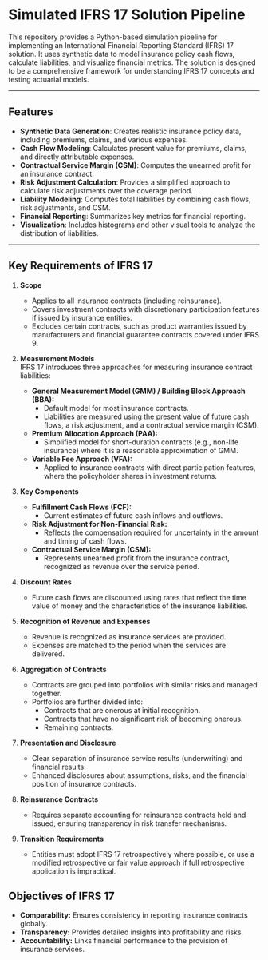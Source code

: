 # Simulated IFRS 17 Solution Pipeline

This repository provides a Python-based simulation pipeline for implementing an International Financial Reporting Standard (IFRS) 17 solution. It uses synthetic data to model insurance policy cash flows, calculate liabilities, and visualize financial metrics. The solution is designed to be a comprehensive framework for understanding IFRS 17 concepts and testing actuarial models.

---

## Features

- **Synthetic Data Generation**: Creates realistic insurance policy data, including premiums, claims, and various expenses.
- **Cash Flow Modeling**: Calculates present value for premiums, claims, and directly attributable expenses.
- **Contractual Service Margin (CSM)**: Computes the unearned profit for an insurance contract.
- **Risk Adjustment Calculation**: Provides a simplified approach to calculate risk adjustments over the coverage period.
- **Liability Modeling**: Computes total liabilities by combining cash flows, risk adjustments, and CSM.
- **Financial Reporting**: Summarizes key metrics for financial reporting.
- **Visualization**: Includes histograms and other visual tools to analyze the distribution of liabilities.

---

## Key Requirements of IFRS 17

1. **Scope**  
   - Applies to all insurance contracts (including reinsurance).  
   - Covers investment contracts with discretionary participation features if issued by insurance entities.  
   - Excludes certain contracts, such as product warranties issued by manufacturers and financial guarantee contracts covered under IFRS 9.

2. **Measurement Models**  
   IFRS 17 introduces three approaches for measuring insurance contract liabilities:  
   - **General Measurement Model (GMM) / Building Block Approach (BBA):**  
     - Default model for most insurance contracts.  
     - Liabilities are measured using the present value of future cash flows, a risk adjustment, and a contractual service margin (CSM).  
   - **Premium Allocation Approach (PAA):**  
     - Simplified model for short-duration contracts (e.g., non-life insurance) where it is a reasonable approximation of GMM.  
   - **Variable Fee Approach (VFA):**  
     - Applied to insurance contracts with direct participation features, where the policyholder shares in investment returns.

3. **Key Components**  
   - **Fulfillment Cash Flows (FCF):**  
     - Current estimates of future cash inflows and outflows.  
   - **Risk Adjustment for Non-Financial Risk:**  
     - Reflects the compensation required for uncertainty in the amount and timing of cash flows.  
   - **Contractual Service Margin (CSM):**  
     - Represents unearned profit from the insurance contract, recognized as revenue over the service period.

4. **Discount Rates**  
   - Future cash flows are discounted using rates that reflect the time value of money and the characteristics of the insurance liabilities.

5. **Recognition of Revenue and Expenses**  
   - Revenue is recognized as insurance services are provided.  
   - Expenses are matched to the period when the services are delivered.

6. **Aggregation of Contracts**  
   - Contracts are grouped into portfolios with similar risks and managed together.  
   - Portfolios are further divided into:  
     - Contracts that are onerous at initial recognition.  
     - Contracts that have no significant risk of becoming onerous.  
     - Remaining contracts.

7. **Presentation and Disclosure**  
   - Clear separation of insurance service results (underwriting) and financial results.  
   - Enhanced disclosures about assumptions, risks, and the financial position of insurance contracts.

8. **Reinsurance Contracts**  
   - Requires separate accounting for reinsurance contracts held and issued, ensuring transparency in risk transfer mechanisms.

9. **Transition Requirements**  
   - Entities must adopt IFRS 17 retrospectively where possible, or use a modified retrospective or fair value approach if full retrospective application is impractical.

## Objectives of IFRS 17

- **Comparability:** Ensures consistency in reporting insurance contracts globally.  
- **Transparency:** Provides detailed insights into profitability and risks.  
- **Accountability:** Links financial performance to the provision of insurance services.
